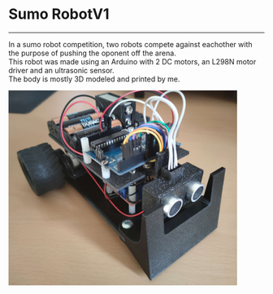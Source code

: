 # Sumo RobotV1

---

In a sumo robot competition, two robots compete against eachother with the purpose of pushing the oponent off the arena. </br>
This robot was made using an Arduino with 2 DC motors, an L298N motor driver and an ultrasonic sensor. </br>
The body is mostly 3D modeled and printed by me.

<img align="center" alt="Terminal" width="450px" src="https://github.com/DLNinja/SumoRobotV1/blob/main/robot.jpg" />
